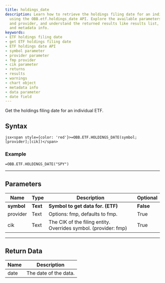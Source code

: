 ```yaml
---
title: holdings_date
description: Learn how to retrieve the holdings filing date for an individual ETF
  using the OBB.etf.holdings_date API. Explore the available parameters, such as symbol
  and provider, and understand the returned results like results list, chart object,
  and metadata info.
keywords: 
- ETF holdings filing date
- get ETF holdings filing date
- ETF holdings date API
- symbol parameter
- provider parameter
- fmp provider
- cik parameter
- returns
- results
- warnings
- chart object
- metadata info
- data parameter
- date field
---
```


<!-- markdownlint-disable MD041 -->

Get the holdings filing date for an individual ETF.

## Syntax

```jsx<span style={color: 'red'}>=OBB.ETF.HOLDINGS_DATE(symbol;[provider];[cik])</span>```

### Example

```excel wordwrap
=OBB.ETF.HOLDINGS_DATE("SPY")
```

---

## Parameters

| Name | Type | Description | Optional |
| ---- | ---- | ----------- | -------- |
| **symbol** | **Text** | **Symbol to get data for. (ETF)** | **False** |
| provider | Text | Options: fmp, defaults to fmp. | True |
| cik | Text | The CIK of the filing entity. Overrides symbol. (provider: fmp) | True |

---

## Return Data

| Name | Description |
| ---- | ----------- |
| date | The date of the data.  |
